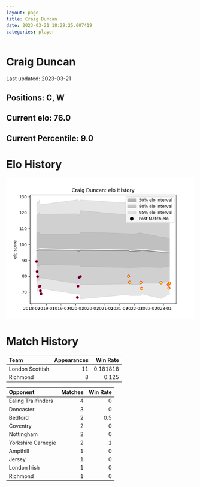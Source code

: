 ```yaml
---  
layout: page  
title: Craig Duncan  
date: 2023-03-21 18:29:25.007419  
categories: player  
---
```

# Craig Duncan


Last updated: 2023-03-21
## Positions: C, W

## Current elo: 76.0

## Current Percentile: 9.0

# Elo History


![elo history](history_CraigDuncan.png)
# Match History


| Team            |   Appearances |   Win Rate |
|:----------------|--------------:|-----------:|
| London Scottish |            11 |   0.181818 |
| Richmond        |             8 |   0.125    |

| Opponent            |   Matches |   Win Rate |
|:--------------------|----------:|-----------:|
| Ealing Trailfinders |         4 |        0   |
| Doncaster           |         3 |        0   |
| Bedford             |         2 |        0.5 |
| Coventry            |         2 |        0   |
| Nottingham          |         2 |        0   |
| Yorkshire Carnegie  |         2 |        1   |
| Ampthill            |         1 |        0   |
| Jersey              |         1 |        0   |
| London Irish        |         1 |        0   |
| Richmond            |         1 |        0   |